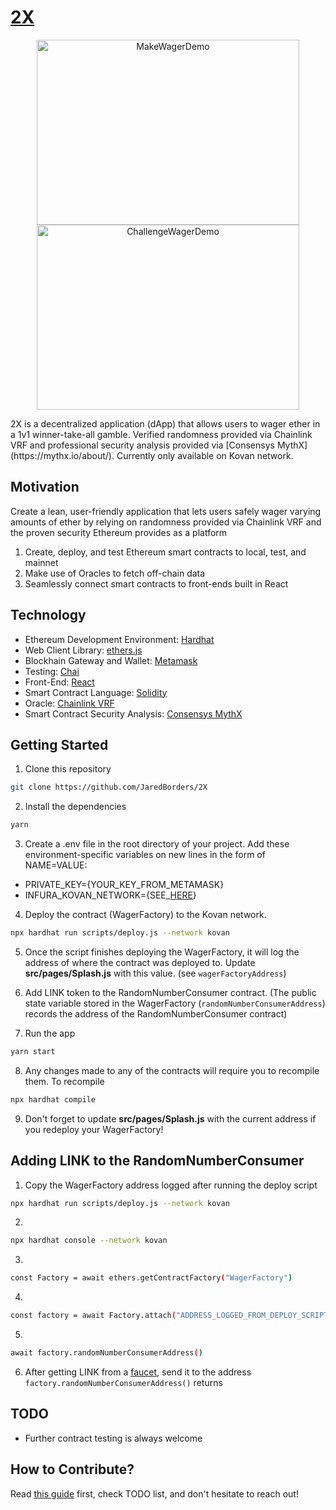 # [2X](https://jaredborders.github.io/2X/)
<p align="center">
  <img src="/MakeWagerDemo1.gif" width="420" height="296" alt="MakeWagerDemo"/>
  <img src="/ChallengeWagerDemo1.gif" width="420" height="296" alt="ChallengeWagerDemo"/>
</p>
2X is a decentralized application (dApp) that allows users to wager ether in a 1v1 winner-take-all gamble. Verified randomness provided via Chainlink VRF and professional security analysis provided via [Consensys MythX](https://mythx.io/about/). Currently only available on Kovan network.

## Motivation
Create a lean, user-friendly application that lets users safely wager varying amounts of ether by relying on randomness provided via Chainlink VRF and the proven security Ethereum provides as a platform
1. Create, deploy, and test Ethereum smart contracts to local, test, and mainnet
2. Make use of Oracles to fetch off-chain data
3. Seamlessly connect smart contracts to front-ends built in React

## Technology
* Ethereum Development Environment: [Hardhat](https://hardhat.org)
* Web Client Library: [ethers.js](https://docs.ethers.io/v5/)
* Blockhain Gateway and Wallet: [Metamask](https://metamask.io)
* Testing: [Chai](https://www.chaijs.com)
* Front-End: [React](https://reactjs.org)
* Smart Contract Language: [Solidity](https://docs.soliditylang.org/en/v0.8.0/)
* Oracle: [Chainlink VRF](https://docs.chain.link/docs/chainlink-vrf)
* Smart Contract Security Analysis: [Consensys MythX](https://mythx.io/about/)

## Getting Started
1. Clone this repository

```sh
git clone https://github.com/JaredBorders/2X 
```

2. Install the dependencies

```sh
yarn
```

3. Create a .env file in the root directory of your project. Add these environment-specific variables on new lines in the form of NAME=VALUE: 
* PRIVATE_KEY={YOUR_KEY_FROM_METAMASK}
* INFURA_KOVAN_NETWORK={SEE_[HERE](https://infura.io/)}

4. Deploy the contract (WagerFactory) to the Kovan network.

```sh
npx hardhat run scripts/deploy.js --network kovan
```

5. Once the script finishes deploying the WagerFactory, it will log the address of where the contract was deployed to. Update __src/pages/Splash.js__ with this value. (see `wagerFactoryAddress`)

6. Add LINK token to the RandomNumberConsumer contract. (The public state variable stored in the WagerFactory (`randomNumberConsumerAddress`) records the address of the RandomNumberConsumer contract)

7. Run the app

```sh
yarn start
```

8. Any changes made to any of the contracts will require you to recompile them. To recompile

```sh
npx hardhat compile
```

9. Don't forget to update __src/pages/Splash.js__ with the current address if you redeploy your WagerFactory!

## Adding LINK to the RandomNumberConsumer
1. Copy the WagerFactory address logged after running the deploy script 
```sh
npx hardhat run scripts/deploy.js --network kovan
```

2. 
```sh
npx hardhat console --network kovan 
```

3. 
```sh
const Factory = await ethers.getContractFactory("WagerFactory")
```

4. 
```sh 
const factory = await Factory.attach("ADDRESS_LOGGED_FROM_DEPLOY_SCRIPT")
```

5.
```sh
await factory.randomNumberConsumerAddress()
```

6. After getting LINK from a [faucet](https://kovan.chain.link/), send it to the address `factory.randomNumberConsumerAddress()` returns

## TODO
* Further contract testing is always welcome

## How to Contribute?
Read [this guide](https://opensource.guide/how-to-contribute/) first, check TODO list, and don't hesitate to reach out!
